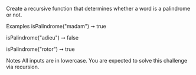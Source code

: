 Create a recursive function that determines whether a word is a palindrome or not.

Examples
isPalindrome("madam") ➞ true

isPalindrome("adieu") ➞ false

isPalindrome("rotor") ➞ true

Notes
All inputs are in lowercase.
You are expected to solve this challenge via recursion.

